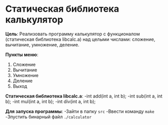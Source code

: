 # Статическая библиотека калькулятор

**Цель**: Реализовать программу калькулятор с функционалом (статическая библиотека libcalc.a) над целыми числами: сложение, вычитание, умножение, деление.

**Пункты меню**:
1. Сложение
2. Вычитание
3. Умножение
4. Деление
5. Выход

**Cтатическая библиотека libcalc.a**:
-int add(int a, int b);
-int sub(int a, int b);
-int mul(int a, int b);
-int div(int a, int b);

**Для запуска программы**:
-Зайти в папку `src`
-Ввести команду `make`
-Зпустить бинарный файл `./calculator`